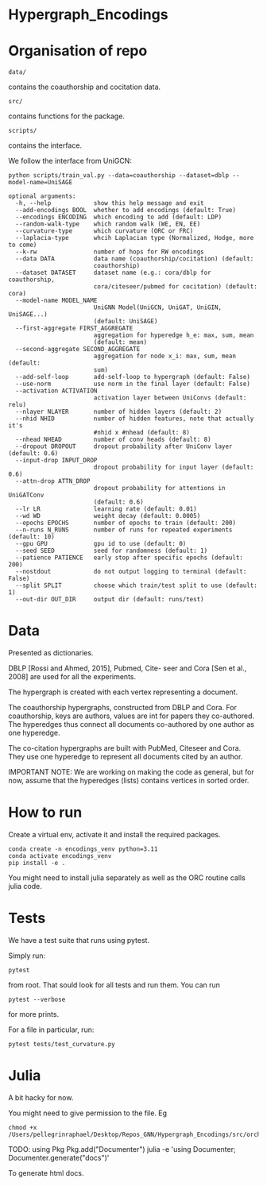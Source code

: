 # Hypergraph_Encodings

# Organisation of repo

```data/``` 

contains the coauthorship and cocitation data.

```src/```

contains functions for the package.

```scripts/``` 

contains the interface.


We follow the interface from UniGCN:

```
python scripts/train_val.py --data=coauthorship --dataset=dblp --model-name=UniSAGE 
```

```
optional arguments:
  -h, --help            show this help message and exit
  --add-encodings BOOL  whether to add encodings (default: True)
  --encodings ENCODING  which encoding to add (default: LDP)
  --random-walk-type    which random walk (WE, EN, EE)
  --curvature-type      which curvature (ORC or FRC)
  --laplacia-type       whcih Laplacian type (Normalized, Hodge, more to come)
  --k-rw                number of hops for RW encodings
  --data DATA           data name (coauthorship/cocitation) (default:
                        coauthorship)
  --dataset DATASET     dataset name (e.g.: cora/dblp for coauthorship,
                        cora/citeseer/pubmed for cocitation) (default: cora)
  --model-name MODEL_NAME
                        UniGNN Model(UniGCN, UniGAT, UniGIN, UniSAGE...)
                        (default: UniSAGE)
  --first-aggregate FIRST_AGGREGATE
                        aggregation for hyperedge h_e: max, sum, mean
                        (default: mean)
  --second-aggregate SECOND_AGGREGATE
                        aggregation for node x_i: max, sum, mean (default:
                        sum)
  --add-self-loop       add-self-loop to hypergraph (default: False)
  --use-norm            use norm in the final layer (default: False)
  --activation ACTIVATION
                        activation layer between UniConvs (default: relu)
  --nlayer NLAYER       number of hidden layers (default: 2)
  --nhid NHID           number of hidden features, note that actually it's
                        #nhid x #nhead (default: 8)
  --nhead NHEAD         number of conv heads (default: 8)
  --dropout DROPOUT     dropout probability after UniConv layer (default: 0.6)
  --input-drop INPUT_DROP
                        dropout probability for input layer (default: 0.6)
  --attn-drop ATTN_DROP
                        dropout probability for attentions in UniGATConv
                        (default: 0.6)
  --lr LR               learning rate (default: 0.01)
  --wd WD               weight decay (default: 0.0005)
  --epochs EPOCHS       number of epochs to train (default: 200)
  --n-runs N_RUNS       number of runs for repeated experiments (default: 10)
  --gpu GPU             gpu id to use (default: 0)
  --seed SEED           seed for randomness (default: 1)
  --patience PATIENCE   early stop after specific epochs (default: 200)
  --nostdout            do not output logging to terminal (default: False)
  --split SPLIT         choose which train/test split to use (default: 1)
  --out-dir OUT_DIR     output dir (default: runs/test)
```


# Data

Presented as dictionaries. 

DBLP [Rossi and Ahmed, 2015], Pubmed, Cite-
seer and Cora [Sen et al., 2008] are used for all the experiments. 

The hypergraph is created with each vertex representing a document. 

The coauthorship hypergraphs, constructed from DBLP and Cora. For coauthorship, keys are authors, values are int for papers they co-authored. The hyperedges thus connect all documents co-authored by one author as one hyperedge. 

The co-citation hypergraphs are built
with PubMed, Citeseer and Cora. They use one hyperedge to represent all documents cited by an author.

IMPORTANT NOTE: We are working on making the code as general, but for now, assume that the hyperedges (lists) contains
vertices in sorted order.

# How to run

Create a virtual env, activate it and install the required packages.

```
conda create -n encodings_venv python=3.11
conda activate encodings_venv
pip install -e .
```
You might need to install julia separately as well as the ORC routine calls julia code.

# Tests

We have a test suite that runs using pytest.

Simply run:

```
pytest
``` 
from root. That sould look for all tests and run them. You can run

```
pytest --verbose
```
for more prints.

For a file in particular, run:

```
pytest tests/test_curvature.py
``` 


# Julia

A bit hacky for now.

You might need to give permission to the file. Eg

```
chmod +x /Users/pellegrinraphael/Desktop/Repos_GNN/Hypergraph_Encodings/src/orchid/orchid_interface.jl
```




TODO:
using Pkg
Pkg.add("Documenter")
julia -e 'using Documenter; Documenter.generate("docs")'

To generate html docs.
